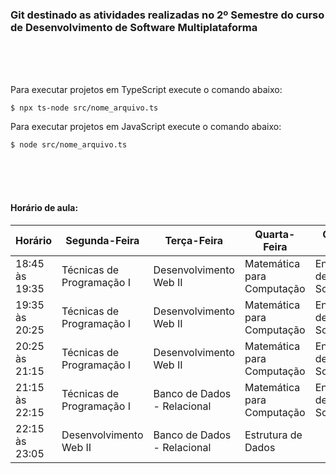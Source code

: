 
### Git destinado as atividades realizadas no 2º Semestre do curso de Desenvolvimento de Software Multiplataforma

<br>
<br>
<br>

Para executar projetos em TypeScript execute o comando abaixo:

```
$ npx ts-node src/nome_arquivo.ts
```

Para executar projetos em JavaScript execute o comando abaixo:

```
$ node src/nome_arquivo.ts
```

<br>
<br>
<br>

#### Horário de aula:

| Horário | Segunda-Feira | Terça-Feira | Quarta-Feira | Quinta-Feira| Sexta-Feira |
|---------|---------|-------|--------|--------|-------|
|18:45 às 19:35| Técnicas de Programação I | Desenvolvimento Web II | Matemática para Computação | Engenharia de Software II | Estrutura de Dados | 
|19:35 às 20:25 | Técnicas de Programação I | Desenvolvimento Web II | Matemática para Computação | Engenharia de Software II | Estrutura de Dados | 
|20:25 às 21:15|Técnicas de Programação I|Desenvolvimento Web II|Matemática para Computação|Engenharia de Software II|Estrutura de Dados|
|21:15 às 22:15|Técnicas de Programação I|Banco de Dados - Relacional|Matemática para Computação|Engenharia de Software II|Banco de Dados - Relacional|
|22:15 às 23:05|Desenvolvimento Web II|Banco de Dados - Relacional|Estrutura de Dados| |Banco de Dados - Relacional|
